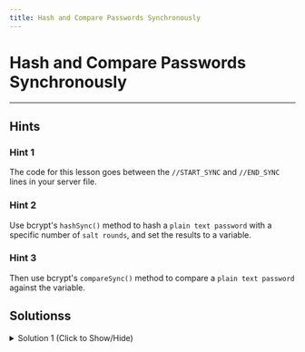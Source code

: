 ```yaml
---
title: Hash and Compare Passwords Synchronously
---
```

# Hash and Compare Passwords Synchronously


---
## Hints

### Hint 1

The code for this lesson goes between the `//START_SYNC` and `//END_SYNC` lines in your server file.

### Hint 2
Use bcrypt's `hashSync()` method to hash a `plain text password` with a specific number of `salt rounds`, and set the results to a variable.

### Hint 3
Then use bcrypt's `compareSync()` method to compare a `plain text password` against the variable.

## Solutionss

<details><summary>Solution 1 (Click to Show/Hide)</summary>

- In the `server.js` file, add:
```javascript
let hash = bcrypt.hashSync(myPlaintextPassword, saltRounds);
console.log(hash);
let result = bcrypt.compareSync(myPlaintextPassword, hash);
console.log(result);
```
between the `//START_SYNC` and `//END_SYNC` lines.
- Check the console to see the results from the methods.

**Note:** Be sure to submit the link to the **live demo** of your project.
</details>
